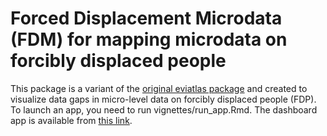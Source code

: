 # Forced Displacement Microdata (FDM) for mapping microdata on forcibly displaced people

This package is a variant of the [original eviatlas package](https://github.com/ESHackathon/eviatlas) and created to visualize data gaps in micro-level data on forcibly displaced people (FDP). To launch an app, you need to run vignettes/run_app.Rmd. The dashboard app is available from [this link](https://wbg-poverty-gp.shinyapps.io/FDPDataAtlas/). 
